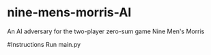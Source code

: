 # nine-mens-morris-AI
An AI adversary for the two-player zero-sum game Nine Men's Morris

#Instructions
Run main.py
